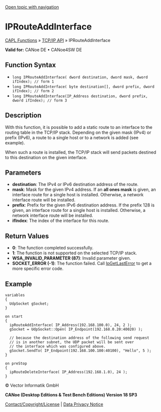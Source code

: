 [Open topic with navigation](../../../../../CANoeDEFamily.htm#Topics/CAPLFunctions/TCPIPAPI/Functions/CAPLfunctionIPRouteAddInterface.md)

# IPRouteAddInterface

[CAPL Functions](../../CAPLfunctions.md) » [TCP/IP API](../CAPLfunctionsTCPIPOverview.md) » IPRouteAddInterface

**Valid for:** CANoe DE • CANoe4SW DE

## Function Syntax

- `long IPRouteAddInterface( dword destination, dword mask, dword ifIndex); // form 1`
- `long IPRouteAddInterface( byte destination[], dword prefix, dword ifIndex); // form 2`
- `long IPRouteAddInterface(IP_Address destination, dword prefix, dword ifIndex); // form 3`

## Description

With this function, it is possible to add a static route to an interface to the routing table in the TCP/IP stack. Depending on the given mask (IPv4) or prefix (IPv6), a route to a single host or to a network is added (see example).

When such a route is installed, the TCP/IP stack will send packets destined to this destination on the given interface.

## Parameters

- **destination**: The IPv4 or IPv6 destination address of the route.
- **mask**: Mask for the given IPv4 address. If an **all ones mask** is given, an interface route for a single host is installed. Otherwise, a network interface route will be installed.
- **prefix**: Prefix for the given IPv6 destination address. If the prefix 128 is given, an interface route for a single host is installed. Otherwise, a network interface route will be installed.
- **ifIndex**: The index of the interface for this route.

## Return Values

- **0**: The function completed successfully.
- **1**: The function is not supported on the selected TCP/IP stack.
- **WSA_INVALID_PARAMETER (87)**: Invalid parameter given.
- **SOCKET_ERROR (-1)**: The function failed. Call [IpGetLastError](CAPLfunctionIPGetLastError.md) to get a more specific error code.

## Example

```plaintext
variables
{
  UdpSocket gSocket;
}

on start
{
  ipRouteAddInterface( IP_Address(192.168.100.0), 24, 2 );
  gSocket = UdpSocket::Open( IP_Endpoint(192.168.0.20:40020) );

  // because the destination address of the following send request
  // is in another subnet, the UDP packet will be sent over
  // the interface which was configured above.
  gSocket.SendTo( IP_Endpoint(192.168.100.100:40100), "Hello", 5 );
}

on preStop
{
  ipRouteDeleteInterface( IP_Address(192.168.1.0), 24 );
}
```

© Vector Informatik GmbH

**CANoe (Desktop Editions & Test Bench Editions) Version 18 SP3**

[Contact/Copyright/License](../../../Shared/ContactCopyrightLicense.md) | [Data Privacy Notice](https://www.vector.com/int/en/company/get-info/privacy-policy/)